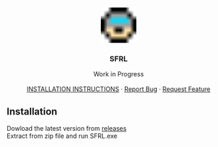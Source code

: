 <br />
<p align="center">
  <a href="https://github.com/Jrumfelt/scifi-roguelike-game">
    <img src="images/NormanHead.png" alt="Icon" width="80" height="80">
  </a>

  <h3 align="center">SFRL</h3>

  <p align="center">
    Work in Progress 
    <br />
    <br />
    <a href="#installation">INSTALLATION INSTRUCTIONS</b></a>
    ·
    <a href="https://github.com/Jrumfelt/scifi-roguelike-game/issues">Report Bug</a>
    ·
    <a href="https://github.com/Jrumfelt/scifi-roguelike-game/issues">Request Feature</a>
  </p>
</p>

## Installation

Dowload the latest version from [releases](https://github.com/Jrumfelt/scifi-roguelike-game/releases)<br>
Extract from zip file and run SFRL.exe

